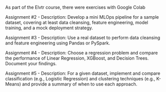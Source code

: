 As part of the Elvtr course, there were exercises with Google Colab

Assignment #2 - Description: Develop a mini MLOps pipeline for a sample dataset, covering at least data cleansing, feature engineering, model training, and a mock deployment strategy.

Assignment #3 - Description: Use a real dataset to perform data cleansing and feature engineering using Pandas or PySpark.

Assignment #4 - Description: Choose a regression problem and compare the performance of Linear Regression, XGBoost, and Decision Trees. Document your findings.

Assignment #5 - Description: For a given dataset, implement and compare classification (e.g., Logistic Regression) and clustering techniques (e.g., K-Means) and provide a summary of when to use each approach.

